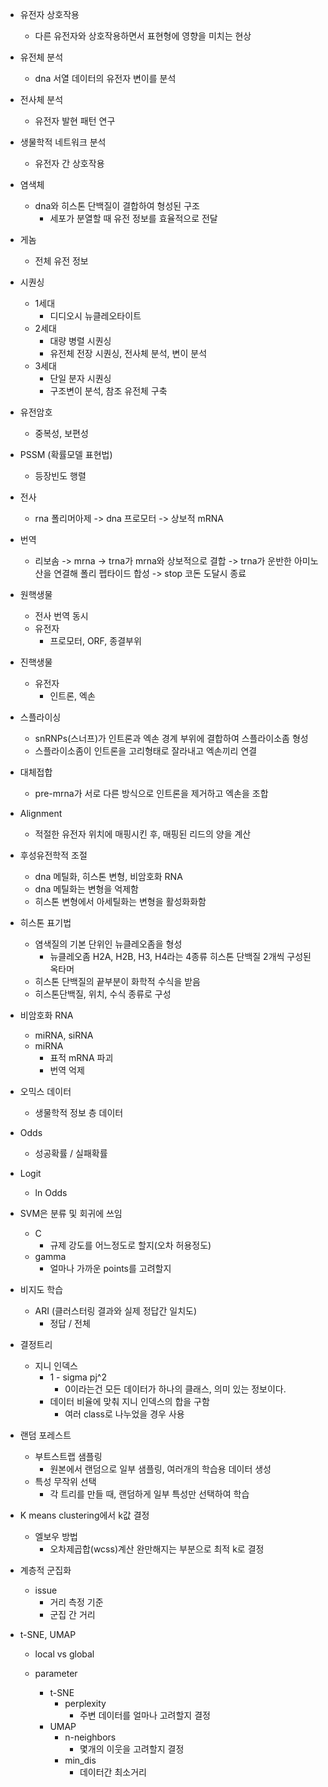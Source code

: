 - 유전자 상호작용
	- 다른 유전자와 상호작용하면서 표현형에 영향을 미치는 현상
- 유전체 분석
	- dna 서열 데이터의 유전자 변이를 분석
- 전사체 분석
	- 유전자 발현 패턴 연구
- 생물학적 네트워크 분석
	- 유전자 간 상호작용
- 염색체
	- dna와 히스톤 단백질이 결합하여 형성된 구조
		- 세포가 분열할 때 유전 정보를 효율적으로 전달
- 게놈
	- 전체 유전 정보
- 시퀀싱
	- 1세대
		- 디디오시 뉴클레오타이트
	- 2세대
		- 대량 병렬 시퀀싱
		- 유전체 전장 시퀀싱, 전사체 분석, 변이 분석
	- 3세대
		- 단일 분자 시퀀싱
		- 구조변이 분석, 참조 유전체 구축
- 유전암호
	- 중복성, 보편성
- PSSM (확률모델 표현법)
	- 등장빈도 행렬
- 전사
	- rna 폴리머아제 -> dna 프로모터 -> 상보적 mRNA
- 번역
	- 리보솜 -> mrna -> trna가 mrna와 상보적으로 결합 -> trna가 운반한 아미노산을 연결해 폴리 펩타이드 합성 -> stop 코돈 도달시 종료
- 원핵생물
	- 전사 번역 동시
	- 유전자
		- 프로모터, ORF, 종결부위
- 진핵생물
	- 유전자
		- 인트론, 엑손
- 스플라이싱
	- snRNPs(스너프)가 인트론과 엑손 경계 부위에 결합하여 스플라이소좀 형성
	- 스플라이소좀이 인트론을 고리형태로 잘라내고 엑손끼리 연결
- 대체접합
	- pre-mrna가 서로 다른 방식으로 인트론을 제거하고 엑손을 조합
- Alignment
	- 적절한 유전자 위치에 매핑시킨 후, 매핑된 리드의 양을 계산
- 후성유전학적 조절
	- dna 메틸화, 히스톤 변형, 비암호화 RNA
	- dna 메틸화는 변형을 억제함
	- 히스톤 변형에서 아세틸화는 변형을 활성화화함
- 히스톤 표기법
	- 염색질의 기본 단위인 뉴클레오좀을 형성
		- 뉴클레오좀 H2A, H2B, H3, H4라는 4종류 히스톤 단백질 2개씩 구성된 옥타머
	- 히스톤 단백질의 끝부분이 화학적 수식을 받음
	- 히스톤단백질, 위치, 수식 종류로 구성
- 비암호화 RNA
	- miRNA, siRNA
	- miRNA
		- 표적 mRNA 파괴
		- 번역 억제
- 오믹스 데이터
	- 생물학적 정보 층 데이터
- Odds
	- 성공확률 / 실패확률
- Logit
	- ln Odds
- SVM은 분류 및 회귀에 쓰임
	- C
		- 규제 강도를 어느정도로 할지(오차 허용정도)
	- gamma
		- 얼마나 가까운 points를 고려할지
- 비지도 학습
	- ARI (클러스터링 결과와 실제 정답간 일치도)
		- 정답 / 전체 
- 결정트리
	- 지니 인덱스
		- 1 - sigma pj^2
			- 0이라는건 모든 데이터가 하나의 클래스, 의미 있는 정보이다.
		- 데이터 비율에 맞춰 지니 인덱스의 합을 구함
			- 여러 class로 나누었을 경우 사용
- 랜덤 포레스트
	- 부트스트랩 샘플링
		- 원본에서 랜덤으로 일부 샘플링, 여러개의 학습용 데이터 생성
	- 특성 무작위 선택
		- 각 트리를 만들 때, 랜덤하게 일부 특성만 선택하여 학습

- K means clustering에서 k값 결정
	- 엘보우 방법
		- 오차제곱합(wcss)계산 완만해지는 부분으로 최적 k로 결정
- 계층적 군집화
	- issue
		- 거리 측정 기준
		- 군집 간 거리
- t-SNE, UMAP
	- local vs global
	
	- parameter
		- t-SNE
			- perplexity
				- 주변 데이터를 얼마나 고려할지 결정
		- UMAP
			- n-neighbors
				- 몇개의 이웃을 고려할지 결정
			- min_dis
				- 데이터간 최소거리